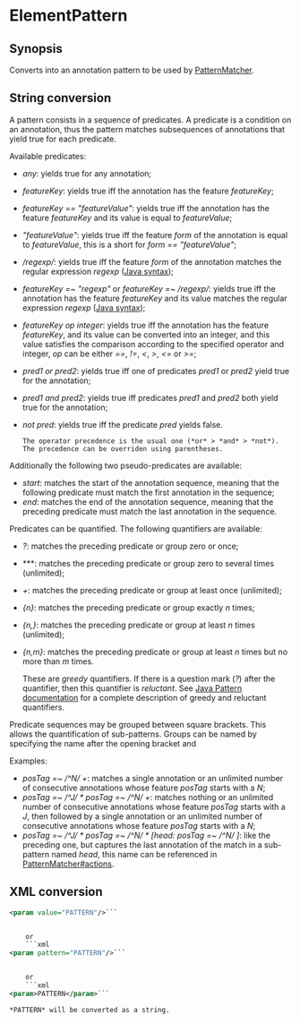 # ElementPattern

## Synopsis

Converts into an annotation pattern to be used by [PatternMatcher](../module/PatternMatcher).

## String conversion

A pattern consists in a sequence of predicates. A predicate is a condition on an annotation, thus the pattern matches subsequences of annotations that yield true for each predicate.

Available predicates:
      
* *any*: yields true for any annotation;
* *featureKey*: yields true iff the annotation has the feature *featureKey*;
* *featureKey == "featureValue"*: yields true iff the annotation has the feature *featureKey* and its value is equal to *featureValue*;
* *"featureValue"*: yields true iff the feature *form* of the annotation is equal to *featureValue*, this is a short for *form == "featureValue"*;
* */regexp/*: yields true iff the feature *form* of the annotation matches the regular expression *regexp* ([Java syntax](http://download.oracle.com/javase/7/docs/api/java/util/regex/Pattern.html));
* *featureKey =~ "regexp"* or *featureKey =~ /regexp/*: yields true iff the annotation has the feature *featureKey* and its value matches the regular expression *regexp* ([Java syntax](http://download.oracle.com/javase/7/docs/api/java/util/regex/Pattern.html));
* *featureKey op integer*: yields true iff the annotation has the feature *featureKey*, and its value can be converted into an integer, and this value satisfies the comparison according to the specified operator and integer, *op* can be either *==*, *!=*, *<*, *>*, *<=* or *>=*;
* *pred1 or pred2*: yields true iff one of predicates *pred1* or *pred2* yield true for the annotation;
* *pred1 and pred2*: yields true iff predicates *pred1* and *pred2* both yield true for the annotation;
* *not pred*: yields true iff the predicate *pred* yields false.


      The operator precedence is the usual one (*or* > *and* > *not*). The precedence can be overriden using parentheses.
     

Additionally the following two pseudo-predicates are available:
     
* *start*: matches the start of the annotation sequence, meaning that the following predicate must match the first annotation in the sequence;
* *end*: matches the end of the annotation sequence, meaning that the preceding predicate must match the last annotation in the sequence.



Predicates can be quantified. The following quantifiers are available:
     
* *?*: matches the preceding predicate or group zero or once;
* ***: matches the preceding predicate or group zero to several times (unlimited);
* *+*: matches the preceding predicate or group at least once (unlimited);
* *{n}*: matches the preceding predicate or group exactly *n* times;
* *{n,}*: matches the preceding predicate or group at least *n* times (unlimited);
* *{n,m}*: matches the preceding predicate or group at least *n* times but no more than *m* times.


     These are *greedy* quantifiers. If there is a question mark (*?*) after the quantifier, then this quantifier is *reluctant*. See [Java Pattern documentation](http://download.oracle.com/javase/7/docs/api/java/util/regex/Pattern.html) for a complete description of greedy and reluctant quantifiers.

Predicate sequences may be grouped between square brackets. This allows the quantification of sub-patterns. Groups can be named by specifying the name after the opening bracket and 

Examples:
     
* *posTag =~ /^N/ +*: matches a single annotation or an unlimited number of consecutive annotations whose feature *posTag* starts with a *N*;
* *posTag =~ /^J/ * posTag =~ /^N/ +*: matches nothing or an unlimited number of consecutive annotations whose feature *posTag* starts with a *J*, then followed by a single annotation or an unlimited number of consecutive annotations whose feature *posTag* starts with a *N*;
* *posTag =~ /^J/ * posTag =~ /^N/ * [head: posTag =~ /^N/ ]*: like the preceding one, but captures the last annotation of the match in a sub-pattern named *head*, this name can be referenced in [PatternMatcher#actions](../module/PatternMatcher#actions).



## XML conversion

```xml
<param value="PATTERN"/>```


	or
	```xml
<param pattern="PATTERN"/>```


	or
	```xml
<param>PATTERN</param>```

*PATTERN* will be converted as a string.
      


